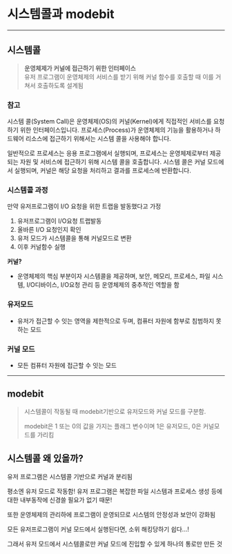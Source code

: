 # 시스템콜과 modebit
<hr/>

## 시스템콜
> **운영체제가 커널에 접근하기 위한 인터페이스**<br>
> 유저 프로그램이 운영체제의 서비스를 받기 위해 커널 함수를 호출할 때 이를 거쳐서 호출하도록 설계됨

### 참고
시스템 콜(System Call)은 운영체제(OS)의 커널(Kernel)에게 직접적인 서비스를 요청하기 위한 인터페이스입니다. 프로세스(Process)가 운영체제의 기능을 활용하거나 하드웨어 리소스에 접근하기 위해서는 시스템 콜을 사용해야 합니다.

일반적으로 프로세스는 응용 프로그램에서 실행되며, 프로세스는 운영체제로부터 제공되는 자원 및 서비스에 접근하기 위해 시스템 콜을 호출합니다. 시스템 콜은 커널 모드에서 실행되며, 커널은 해당 요청을 처리하고 결과를 프로세스에 반환합니다.



### 시스템콜 과정
만약 유저프로그램이 I/O 요청을 위한 트랩을 발동했다고 가정
1. 유저프로그램이 I/O요청 트랩발동
2. 올바른 I/O 요청인지 확인
3. 유저 모드가 시스템콜을 통해 커널모드로 변환
4. 이후 커널함수 실행

**커널?**
- 운영체제의 핵심 부분이자 시스템콜을 제공하며, 보안, 메모리, 프로세스, 파일 시스템, I/O디바이스, I/O요청 관리 등 운영체제의 중추적인 역할을 함

### 유저모드
- 유저가 접근할 수 잇는 영역을 제한적으로 두며, 컴퓨터 자원에 함부로 침범하지 못하는 모드

### 커널 모드
- 모든 컴퓨터 자원에 접근할 수 잇는 모드

<hr/>

## modebit
> 시스템콜이 작동될 때 modebit기반으로 유저모드와 커널 모드를 구분함.
> 
> modebit은 1 또는 0의 값을 가지는 플래그 변수이며 1은 유저모드, 0은 커널모드를 가리킴


## 시스템콜 왜 있을까?
유저 프로그램은 시스템콜 기반으로 커널과 분리됨

평소엔 유저 모드로 작동함! 유저 프로그램은 복잡한 파일 시스템과 프로세스 생성 등에 대한 내부동작에 신경쓸 필요가 없기 때문!

또한 운영체제의 관리하에 프로그램이 운영되므로 시스템의 안정성과 보안이 강화됨

모든 유저프로그램이 커널 모드에서 실행된다면, 소위 해킹당하기 쉽다...!

그래서 유저 모드에서 시스템콜로만 커널 모드에 진입할 수 있게 하나의 통로만 만든 것